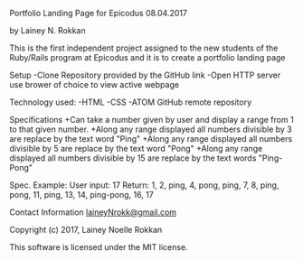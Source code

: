 Portfolio Landing Page for Epicodus 08.04.2017

by Lainey N. Rokkan

This is the first independent project assigned to the new students of the Ruby/Rails program at Epicodus and it is to create a portfolio landing page

Setup -Clone Repository provided by the GitHub link -Open HTTP server use brower of choice to view active webpage

Technology used: -HTML -CSS -ATOM GitHub remote repository

Specifications
  +Can take a number given by user and display a range from 1 to that given number.
  +Along any range displayed all numbers divisible by 3 are replace by the text word "Ping"
  +Along any range displayed all numbers divisible by 5 are replace by the text word "Pong"
  +Along any range displayed all numbers divisible by 15 are replace by the text words "Ping-Pong"

  Spec. Example:
    User input: 17
    Return: 1, 2, ping, 4, pong, ping, 7, 8, ping, pong, 11, ping, 13, 14, ping-pong, 16, 17 

Contact Information laineyNrokk@gmail.com

Copyright (c) 2017, Lainey Noelle Rokkan

This software is licensed under the MIT license.
